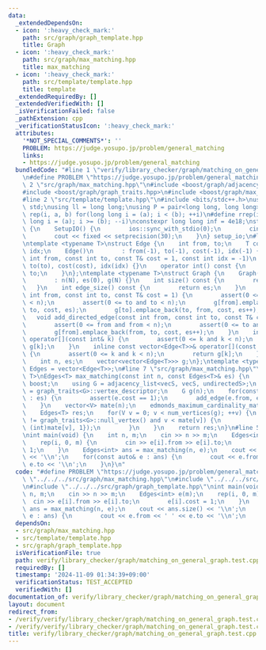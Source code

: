 ```yaml
---
data:
  _extendedDependsOn:
  - icon: ':heavy_check_mark:'
    path: src/graph/graph_template.hpp
    title: Graph
  - icon: ':heavy_check_mark:'
    path: src/graph/max_matching.hpp
    title: max_matching
  - icon: ':heavy_check_mark:'
    path: src/template/template.hpp
    title: template
  _extendedRequiredBy: []
  _extendedVerifiedWith: []
  _isVerificationFailed: false
  _pathExtension: cpp
  _verificationStatusIcon: ':heavy_check_mark:'
  attributes:
    '*NOT_SPECIAL_COMMENTS*': ''
    PROBLEM: https://judge.yosupo.jp/problem/general_matching
    links:
    - https://judge.yosupo.jp/problem/general_matching
  bundledCode: "#line 1 \"verify/library_checker/graph/matching_on_general_graph.test.cpp\"\
    \n#define PROBLEM \"https://judge.yosupo.jp/problem/general_matching\"\n#line\
    \ 2 \"src/graph/max_matching.hpp\"\n#include <boost/graph/adjacency_list.hpp>\n\
    #include <boost/graph/graph_traits.hpp>\n#include <boost/graph/max_cardinality_matching.hpp>\n\
    #line 2 \"src/template/template.hpp\"\n#include <bits/stdc++.h>\nusing namespace\
    \ std;\nusing ll = long long;\nusing P = pair<long long, long long>;\n#define\
    \ rep(i, a, b) for(long long i = (a); i < (b); ++i)\n#define rrep(i, a, b) for(long\
    \ long i = (a); i >= (b); --i)\nconstexpr long long inf = 4e18;\nstruct SetupIO\
    \ {\n    SetupIO() {\n        ios::sync_with_stdio(0);\n        cin.tie(0);\n\
    \        cout << fixed << setprecision(30);\n    }\n} setup_io;\n#line 3 \"src/graph/graph_template.hpp\"\
    \ntemplate <typename T>\nstruct Edge {\n    int from, to;\n    T cost;\n    int\
    \ idx;\n    Edge()\n        : from(-1), to(-1), cost(-1), idx(-1) {}\n    Edge(const\
    \ int from, const int to, const T& cost = 1, const int idx = -1)\n        : from(from),\
    \ to(to), cost(cost), idx(idx) {}\n    operator int() const {\n        return\
    \ to;\n    }\n};\ntemplate <typename T>\nstruct Graph {\n    Graph(const int N)\n\
    \        : n(N), es(0), g(N) {}\n    int size() const {\n        return n;\n \
    \   }\n    int edge_size() const {\n        return es;\n    }\n    void add_edge(const\
    \ int from, const int to, const T& cost = 1) {\n        assert(0 <= from and from\
    \ < n);\n        assert(0 <= to and to < n);\n        g[from].emplace_back(from,\
    \ to, cost, es);\n        g[to].emplace_back(to, from, cost, es++);\n    }\n \
    \   void add_directed_edge(const int from, const int to, const T& cost = 1) {\n\
    \        assert(0 <= from and from < n);\n        assert(0 <= to and to < n);\n\
    \        g[from].emplace_back(from, to, cost, es++);\n    }\n    inline vector<Edge<T>>&\
    \ operator[](const int& k) {\n        assert(0 <= k and k < n);\n        return\
    \ g[k];\n    }\n    inline const vector<Edge<T>>& operator[](const int& k) const\
    \ {\n        assert(0 <= k and k < n);\n        return g[k];\n    }\n\n   private:\n\
    \    int n, es;\n    vector<vector<Edge<T>>> g;\n};\ntemplate <typename T>\nusing\
    \ Edges = vector<Edge<T>>;\n#line 7 \"src/graph/max_matching.hpp\"\ntemplate <typename\
    \ T>\nEdges<T> max_matching(const int n, const Edges<T>& es) {\n    using namespace\
    \ boost;\n    using G = adjacency_list<vecS, vecS, undirectedS>;\n    using V\
    \ = graph_traits<G>::vertex_descriptor;\n    G g(n);\n    for(const Edge<T>& e\
    \ : es) {\n        assert(e.cost == 1);\n        add_edge(e.from, e.to, g);\n\
    \    }\n    vector<V> mate(n);\n    edmonds_maximum_cardinality_matching(g, &mate[0]);\n\
    \    Edges<T> res;\n    for(V v = 0; v < num_vertices(g); ++v) {\n        if(mate[v]\
    \ != graph_traits<G>::null_vertex() and v < mate[v]) {\n            res.push_back({(int)v,\
    \ (int)mate[v], 1});\n        }\n    }\n    return res;\n}\n#line 5 \"verify/library_checker/graph/matching_on_general_graph.test.cpp\"\
    \nint main(void) {\n    int n, m;\n    cin >> n >> m;\n    Edges<int> e(m);\n\
    \    rep(i, 0, m) {\n        cin >> e[i].from >> e[i].to;\n        e[i].cost =\
    \ 1;\n    }\n    Edges<int> ans = max_matching(n, e);\n    cout << ans.size()\
    \ << '\\n';\n    for(const auto& e : ans) {\n        cout << e.from << ' ' <<\
    \ e.to << '\\n';\n    }\n}\n"
  code: "#define PROBLEM \"https://judge.yosupo.jp/problem/general_matching\"\n#include\
    \ \"../../../src/graph/max_matching.hpp\"\n#include \"../../../src/template/template.hpp\"\
    \n#include \"../../../src/graph/graph_template.hpp\"\nint main(void) {\n    int\
    \ n, m;\n    cin >> n >> m;\n    Edges<int> e(m);\n    rep(i, 0, m) {\n      \
    \  cin >> e[i].from >> e[i].to;\n        e[i].cost = 1;\n    }\n    Edges<int>\
    \ ans = max_matching(n, e);\n    cout << ans.size() << '\\n';\n    for(const auto&\
    \ e : ans) {\n        cout << e.from << ' ' << e.to << '\\n';\n    }\n}"
  dependsOn:
  - src/graph/max_matching.hpp
  - src/template/template.hpp
  - src/graph/graph_template.hpp
  isVerificationFile: true
  path: verify/library_checker/graph/matching_on_general_graph.test.cpp
  requiredBy: []
  timestamp: '2024-11-09 01:34:39+09:00'
  verificationStatus: TEST_ACCEPTED
  verifiedWith: []
documentation_of: verify/library_checker/graph/matching_on_general_graph.test.cpp
layout: document
redirect_from:
- /verify/verify/library_checker/graph/matching_on_general_graph.test.cpp
- /verify/verify/library_checker/graph/matching_on_general_graph.test.cpp.html
title: verify/library_checker/graph/matching_on_general_graph.test.cpp
---
```

